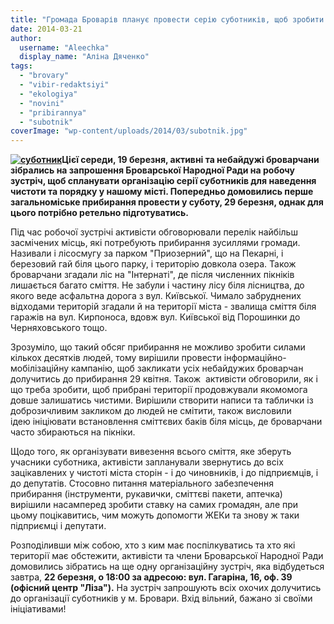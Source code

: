 ```yaml
---
title: "Громада Броварів планує провести серію суботників, щоб зробити місто охайним та чистим"
date: 2014-03-21
author: 
  username: "Aleechka"
  display_name: "Аліна Дяченко"
tags: 
  - "brovary"
  - "vibir-redaktsiyi"
  - "ekologiya"
  - "novini"
  - "pribirannya"
  - "subotnik"
coverImage: "wp-content/uploads/2014/03/subotnik.jpg"
---
```


**[![суботник](https://mpz.brovary.org/wp-content/uploads/2014/03/subotnik.jpg)](https://mpz.brovary.org/wp-content/uploads/2014/03/subotnik.jpg)Цієї середи, 19 березня, активні та небайдужі броварчани зібрались на запрошення Броварської Народної Ради на робочу зустріч, щоб спланувати організацію серії суботників для наведення чистоти та порядку у нашому місті. Попередньо домовились перше загальноміське прибирання провести у суботу, 29 березня, однак для цього потрібно ретельно підготуватись.**

Під час робочої зустрічі активісти обговорювали перелік найбільш засмічених місць, які потребують прибирання зусиллями громади. Називали і лісосмугу за парком "Приозерний", що на Пекарні, і березовий гай біля цього парку, і територію довкола озера. Також броварчани згадали ліс на "Інтернаті", де після численних пікніків лишається багато сміття. Не забули і частину лісу біля лісництва, до якого веде асфальтна дорога з вул. Київської. Чимало забруднених відходами територій згадали й на території міста - звалища сміття біля гаражів на вул. Кирпоноса, вдовж вул. Київської від Порошинки до Черняховського тощо.

Зрозуміло, що такий обсяг прибирання не можливо зробити силами кількох десятків людей, тому вирішили провести інформаційно-мобілізаційну кампанію, щоб закликати усіх небайдужих броварчан долучитись до прибирання 29 квітня. Також  активісти обговорили, як і що треба зробити, щоб прибрані території продовжували якомомога довше залишатись чистими. Вирішили створити написи та таблички із доброзичливим закликом до людей не смітити, також висловили ідею ініціювати встановлення сміттєвих баків біля місць, де броварчани часто збираються на пікніки.

Щодо того, як організувати вивезення всього сміття, яке зберуть учасники суботника, активісти запланували звернутись до всіх зацікавлених у чистоті міста сторін - і до чиновників, і до підприємців, і до депутатів. Стосовно питання матеріального забезпечення прибирання (інструменти, рукавички, сміттєві пакети, аптечка) вирішили насамперед зробити ставку на самих громадян, але при цьому поцікавитись, чим можуть допомогти ЖЕКи та знову ж таки підприємці і депутати.

Розподіливши між собою, хто з ким має поспілкуватись та хто які території має обстежити, активісти та члени Броварської Народної Ради домовились зібратись на ще одну організаційну зустріч, яка відбудеться завтра, **22 березня, о 18:00 за адресою: вул. Гагаріна, 16, оф. 39 (офісний центр "Ліза").** На зустріч запрошують всіх охочих долучитись до організації суботників у м. Бровари. Вхід вільний, бажано зі своїми ініціативами!
